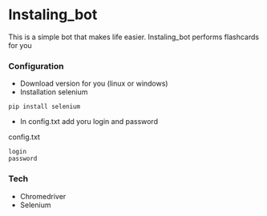 # Instaling_bot

This is a simple bot that makes life easier.
Instaling_bot performs flashcards for you


### Configuration
  - Download version for you (linux or windows)
  - Installation selenium
   ```
   pip install selenium
   ```
  - In config.txt add yoru login and password


config.txt 
```
login
password
```
### Tech
- Chromedriver
- Selenium
